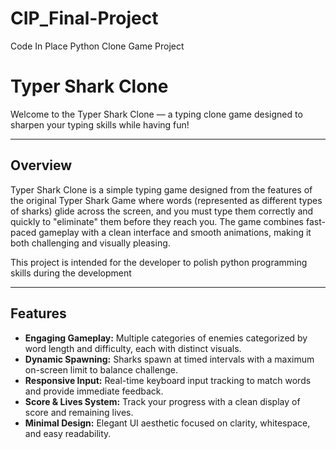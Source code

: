 # CIP_Final-Project
Code In Place Python Clone Game Project

# Typer Shark Clone

Welcome to the Typer Shark Clone — a typing clone game designed to sharpen your typing skills while having fun!

---

## Overview

Typer Shark Clone is a simple typing game designed from the features of the original Typer Shark Game where words (represented as different types of sharks) glide across the screen, and you must type them correctly and quickly to "eliminate" them before they reach you. The game combines fast-paced gameplay with a clean interface and smooth animations, making it both challenging and visually pleasing.

This project is intended for the developer to polish python programming skills during the development

---

## Features

- **Engaging Gameplay:** Multiple categories of enemies categorized by word length and difficulty, each with distinct visuals.
- **Dynamic Spawning:** Sharks spawn at timed intervals with a maximum on-screen limit to balance challenge.
- **Responsive Input:** Real-time keyboard input tracking to match words and provide immediate feedback.
- **Score & Lives System:** Track your progress with a clean display of score and remaining lives.
- **Minimal Design:** Elegant UI aesthetic focused on clarity, whitespace, and easy readability.

